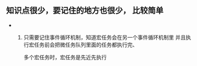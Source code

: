 ## 知识点很少，要记住的地方也很少， 比较简单

- 1. 只需要记住事件循环机制，知道宏任务会在另一个事件循环机制里
     并且执行宏任务前会把微任务队列里面的任务都执行完、

     多个宏任务时，宏任务是先近先执行